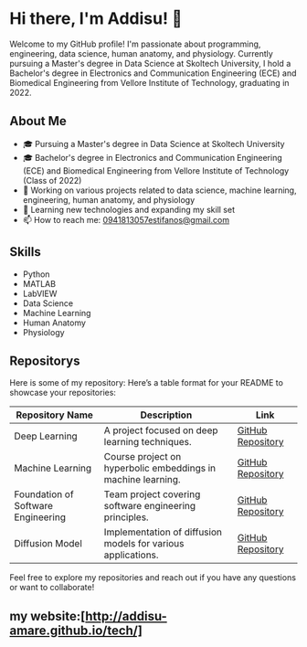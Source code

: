 # Hi there, I'm Addisu! 👋

Welcome to my GitHub profile! I'm passionate about programming, engineering, data science, human anatomy, and physiology. Currently pursuing a Master's degree in Data Science at Skoltech University, I hold a Bachelor's degree in Electronics and Communication Engineering (ECE) and Biomedical Engineering from Vellore Institute of Technology, graduating in 2022.

## About Me

- 🎓 Pursuing a Master's degree in Data Science at Skoltech University
- 🎓 Bachelor's degree in Electronics and Communication Engineering (ECE) and Biomedical Engineering from Vellore Institute of Technology (Class of 2022)
- 💼 Working on various projects related to data science, machine learning, engineering, human anatomy, and physiology
- 🌱 Learning new technologies and expanding my skill set
- 📫 How to reach me: [0941813057estifanos@gmail.com](mailto:0941813057estifanos@gmail.com)

## Skills

- Python
- MATLAB
- LabVIEW
- Data Science
- Machine Learning
- Human Anatomy
- Physiology

## Repositorys

Here is  some of my repository:
Here’s a table format for your README to showcase your repositories:

| **Repository Name**                          | **Description**                       | **Link**                                                   |
|----------------------------------------------|---------------------------------------|-----------------------------------------------------------|
| Deep Learning                                | A project focused on deep learning techniques. | [GitHub Repository](https://github.com/Addisu-Amare/deep_learning_project) |
| Machine Learning                             | Course project on hyperbolic embeddings in machine learning. | [GitHub Repository](https://github.com/Addisu-Amare/HyperbolicEmbeddingsMLcourse) |
| Foundation of Software Engineering           | Team project covering software engineering principles. | [GitHub Repository](https://github.com/Addisu-Amare/fse4ai_team4_project) |
| Diffusion Model                              | Implementation of diffusion models for various applications. | [GitHub Repository](https://github.com/Addisu-Amare/diffusion_model) |

Feel free to explore my repositories and reach out if you have any questions or want to collaborate!

## my website:[http://addisu-amare.github.io/tech/]

